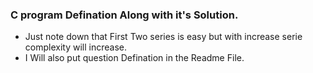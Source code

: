 <h3>C program Defination Along with it's Solution.</h3>
<ul>
<li> Just note down that First Two series is easy but with increase serie complexity will increase.</li>
<li> I Will also put question Defination in the Readme File.</li>
</ul>

